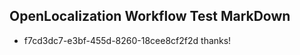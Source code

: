 ## OpenLocalization Workflow Test MarkDown

* f7cd3dc7-e3bf-455d-8260-18cee8cf2f2d 
thanks!



<!--HONumber=Jan16_HO3-->
